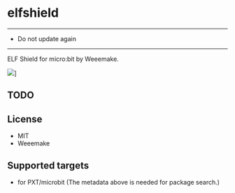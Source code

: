 # elfshield
---
* Do not update again
---
ELF Shield for micro:bit by Weeemake.

![](https://github.com/WEEEMAKE/makecode_libraries_for_elfshield/blob/master/elfshield_3.png)]

## TODO



## License

- MIT
- Weeemake

## Supported targets

- for PXT/microbit
  (The metadata above is needed for package search.)
